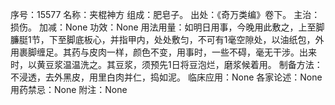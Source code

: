 序号：15577
名称：夹棍神方
组成：肥皂子。
出处：《奇万类编》卷下。
主治：损伤。
加减：None
功效：None
用法用量：如明日用事，今晚用此敷之，上至脚臁脡1节，下至脚底板心，并指甲内，处处敷匀，不可有1毫空隙处，以油纸包，外用裹脚缠足。其药与皮肉一样，颜色不变，用事时，一些不碍，毫无干涉。出来时，以黄豆浆温温洗之。其豆浆，须预先1日将豆泡烂，磨浆候着用。
制备方法：不浸透，去外黑皮，用里白肉并仁，捣如泥。
临床应用：None
各家论述：None
用药禁忌：None
附注：None
